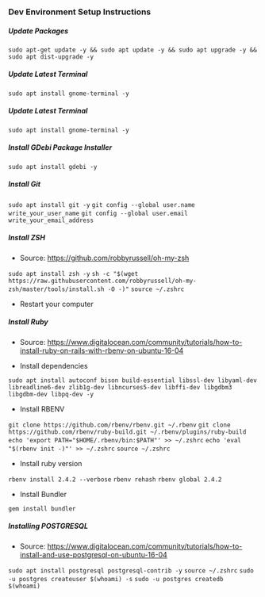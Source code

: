 ### Dev Environment Setup Instructions

##### Update Packages

`sudo apt-get update -y && sudo apt update -y && sudo apt upgrade -y && sudo apt dist-upgrade -y`

##### Update Latest Terminal

`sudo apt install gnome-terminal -y`

##### Update Latest Terminal

`sudo apt install gnome-terminal -y`

##### Install GDebi Package Installer

`sudo apt install gdebi -y`

##### Install Git

`sudo apt install git -y`
`git config --global user.name write_your_user_name`
`git config --global user.email write_your_email_address`

##### Install ZSH

- Source: https://github.com/robbyrussell/oh-my-zsh

`sudo apt install zsh -y`
`sh -c "$(wget https://raw.githubusercontent.com/robbyrussell/oh-my-zsh/master/tools/install.sh -O -)"`
`source ~/.zshrc`

- Restart your computer

##### Install Ruby

- Source: https://www.digitalocean.com/community/tutorials/how-to-install-ruby-on-rails-with-rbenv-on-ubuntu-16-04

- Install dependencies

`sudo apt install autoconf bison build-essential libssl-dev libyaml-dev libreadline6-dev zlib1g-dev libncurses5-dev libffi-dev libgdbm3 libgdbm-dev libpq-dev -y`

- Install RBENV

`git clone https://github.com/rbenv/rbenv.git ~/.rbenv`
`git clone https://github.com/rbenv/ruby-build.git ~/.rbenv/plugins/ruby-build`
`echo 'export PATH="$HOME/.rbenv/bin:$PATH"' >> ~/.zshrc`
`echo 'eval "$(rbenv init -)"' >> ~/.zshrc`
`source ~/.zshrc`

- Install ruby version

`rbenv install 2.4.2 --verbose`
`rbenv rehash`
`rbenv global 2.4.2`

- Install Bundler

`gem install bundler`

##### Installing POSTGRESQL

- Source: https://www.digitalocean.com/community/tutorials/how-to-install-and-use-postgresql-on-ubuntu-16-04

`sudo apt install postgresql postgresql-contrib -y`
`source ~/.zshrc`
`sudo -u postgres createuser $(whoami) -s`
`sudo -u postgres createdb $(whoami)`
